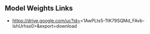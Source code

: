 ## Model Weights Links

- https://drive.google.com/uc?id=<1AwPLts5-TtK79SQMd_FAvb-IshUrhss0>&export=download

